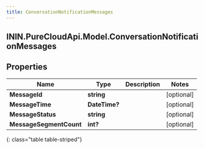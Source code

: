 ```yaml
---
title: ConversationNotificationMessages
---
```

## ININ.PureCloudApi.Model.ConversationNotificationMessages

## Properties

|Name | Type | Description | Notes|
|------------ | ------------- | ------------- | -------------|
| **MessageId** | **string** |  | [optional] |
| **MessageTime** | **DateTime?** |  | [optional] |
| **MessageStatus** | **string** |  | [optional] |
| **MessageSegmentCount** | **int?** |  | [optional] |
{: class="table table-striped"}


